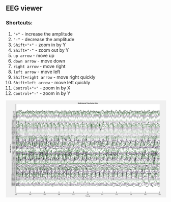 ## EEG viewer

### Shortcuts:
1) `"+"` - increase the amplitude
2) `"-"` - decrease the amplitude
3) `Shift+"+"` - zoom in by Y
4) `Shift+"-"` - zoom out by Y
5) `up arrow` - move up
6) `down arrow` - move down
7) `right arrow` - move right
8) `left arrow` - move left
9) `Shift+right arrow` - move right quickly
10) `Shift+left arrow` - move left quickly
11) `Control+"+"` - zoom in by X
12) `Control+"-"` - zoom in by Y

![Alt text](screenshotes/eeg_viewer.png)
